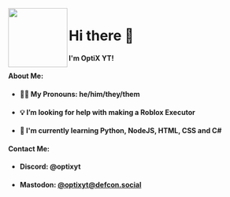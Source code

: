 <img style="vertical-align: middle;" src="https://avatars.githubusercontent.com/u/149933000?v=4" width="120" height="120" align="left">

# Hi there 👋
#### I'm OptiX YT!

#### About Me:
- #### 👨‍🦱 My Pronouns: he/him/they/them
- #### 💡 I’m looking for help with making a Roblox Executor
- #### 🌱 I'm currently learning Python, NodeJS, HTML, CSS and C#
#### Contact Me:
- #### Discord: @optixyt
- #### Mastodon: [@optixyt@defcon.social](https://defcon.social/@optixyt)
<!--
**optixyt0/optixyt0** is a ✨ _special_ ✨ repository because its `README.md` (this file) appears on your GitHub profile.

Here are some ideas to get you started:

- 🔭 I’m currently working on ...
- 🌱 I’m currently learning ...
- 👯 I’m looking to collaborate on ...
- 🤔 I’m looking for help with ...
- 💬 Ask me about ...
- 📫 How to reach me: ...
- 😄 Pronouns: ...
- ⚡ Fun fact: ...
-->

